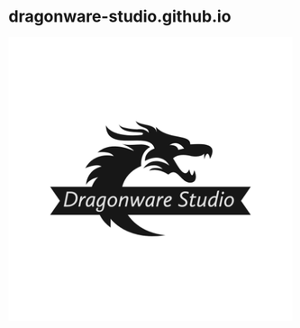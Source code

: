 # dragonware-studio.github.io

<picture>
 <source media="(prefers-color-scheme: dark)" srcset="https://github.com/Dragonware-Studio/dragonware-studio.github.io/blob/main/Dragonware%20Studio-logos/Dragonware%20Studio-logos_transparent.png">
 <source media="(prefers-color-scheme: light)" srcset="[YOUR-LIGHTMODE-IMAGE]https://github.com/Dragonware-Studio/dragonware-studio.github.io/blob/main/Dragonware%20Studio-logos/Dragonware%20Studio-logos_black.png">
 <img alt="Dragonware Logo" src="https://github.com/Dragonware-Studio/dragonware-studio.github.io/blob/main/Dragonware%20Studio-logos/Dragonware%20Studio-logos_transparent.png">
</picture>
